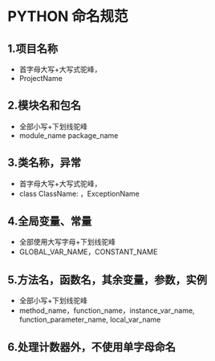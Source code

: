 # PYTHON 命名规范

## 1.项目名称

- 首字母大写+大写式驼峰，
- ProjectName

## 2.模块名和包名

- 全部小写+下划线驼峰
- module_name package_name

## 3.类名称，异常

- 首字母大写+大写式驼峰，
- class ClassName: ，ExceptionName

## 4.全局变量、常量

- 全部使用大写字母+下划线驼峰
- GLOBAL_VAR_NAME，CONSTANT_NAME

## 5.方法名，函数名，其余变量，参数，实例

- 全部小写+下划线驼峰
- method_name，function_name，instance_var_name, function_parameter_name, local_var_name

## 6.处理计数器外，不使用单字母命名
